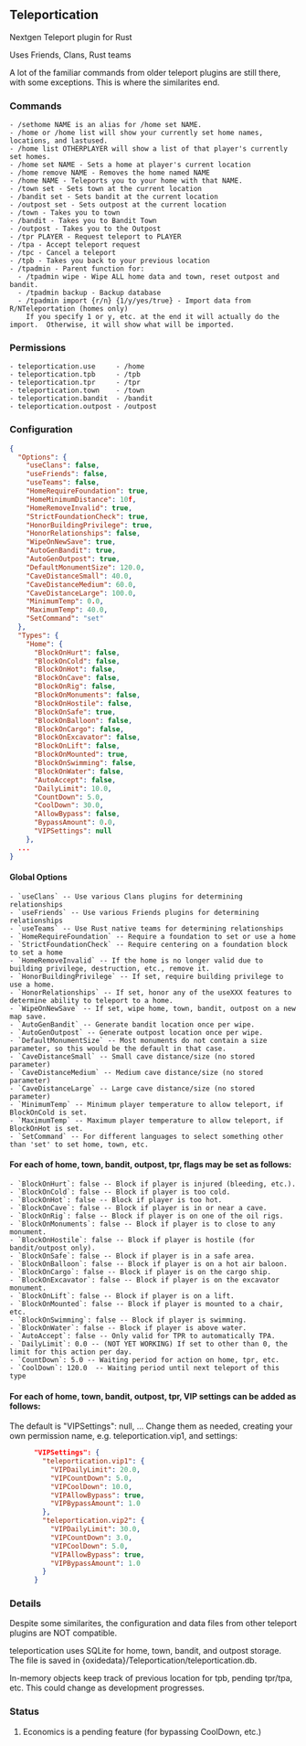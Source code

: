 ## Teleportication
Nextgen Teleport plugin for Rust

Uses Friends, Clans, Rust teams

A lot of the familiar commands from older teleport plugins are still there, with some exceptions.  This is where the similarites end.

### Commands
    - /sethome NAME is an alias for /home set NAME.
    - /home or /home list will show your currently set home names, locations, and lastused.
    - /home list OTHERPLAYER will show a list of that player's currently set homes.
    - /home set NAME - Sets a home at player's current location
    - /home remove NAME - Removes the home named NAME
    - /home NAME - Teleports you to your home with that NAME.
    - /town set - Sets town at the current location
    - /bandit set - Sets bandit at the current location
    - /outpost set - Sets outpost at the current location
    - /town - Takes you to town
    - /bandit - Takes you to Bandit Town
    - /outpost - Takes you to the Outpost
    - /tpr PLAYER - Request teleport to PLAYER
    - /tpa - Accept teleport request
    - /tpc - Cancel a teleport
    - /tpb - Takes you back to your previous location
    - /tpadmin - Parent function for:
      - /tpadmin wipe - Wipe ALL home data and town, reset outpost and bandit.
      - /tpadmin backup - Backup database
      - /tpadmin import {r/n} {1/y/yes/true} - Import data from R/NTeleportation (homes only)
        If you specify 1 or y, etc. at the end it will actually do the import.  Otherwise, it will show what will be imported.

### Permissions
    - teleportication.use     - /home
    - teleportication.tpb     - /tpb
    - teleportication.tpr     - /tpr
    - teleportication.town    - /town
    - teleportication.bandit  - /bandit
    - teleportication.outpost - /outpost

### Configuration
```json
{
  "Options": {
    "useClans": false,
    "useFriends": false,
    "useTeams": false,
    "HomeRequireFoundation": true,
    "HomeMinimumDistance": 10f,
    "HomeRemoveInvalid": true,
    "StrictFoundationCheck": true,
    "HonorBuildingPrivilege": true,
    "HonorRelationships": false,
    "WipeOnNewSave": true,
    "AutoGenBandit": true,
    "AutoGenOutpost": true,
    "DefaultMonumentSize": 120.0,
    "CaveDistanceSmall": 40.0,
    "CaveDistanceMedium": 60.0,
    "CaveDistanceLarge": 100.0,
    "MinimumTemp": 0.0,
    "MaximumTemp": 40.0,
    "SetCommand": "set"
  },
  "Types": {
    "Home": {
      "BlockOnHurt": false,
      "BlockOnCold": false,
      "BlockOnHot": false,
      "BlockOnCave": false,
      "BlockOnRig": false,
      "BlockOnMonuments": false,
      "BlockOnHostile": false,
      "BlockOnSafe": true,
      "BlockOnBalloon": false,
      "BlockOnCargo": false,
      "BlockOnExcavator": false,
      "BlockOnLift": false,
      "BlockOnMounted": true,
      "BlockOnSwimming": false,
      "BlockOnWater": false,
      "AutoAccept": false,
      "DailyLimit": 10.0,
      "CountDown": 5.0,
      "CoolDown": 30.0,
      "AllowBypass": false,
      "BypassAmount": 0.0,
      "VIPSettings": null
    },
  ...
}
```
#### Global Options
    - `useClans` -- Use various Clans plugins for determining relationships
    - `useFriends` -- Use various Friends plugins for determining relationships
    - `useTeams` -- Use Rust native teams for determining relationships
    - `HomeRequireFoundation` -- Require a foundation to set or use a home
    - `StrictFoundationCheck` -- Require centering on a foundation block to set a home
    - `HomeRemoveInvalid` -- If the home is no longer valid due to building privilege, destruction, etc., remove it.
    - `HonorBuildingPrivilege` -- If set, require building privilege to use a home.
    - `HonorRelationships` -- If set, honor any of the useXXX features to determine ability to teleport to a home.
    - `WipeOnNewSave` -- If set, wipe home, town, bandit, outpost on a new map save.
    - `AutoGenBandit` -- Generate bandit location once per wipe.
    - `AutoGenOutpost` -- Generate outpost location once per wipe.
    - `DefaultMonumentSize` -- Most monuments do not contain a size parameter, so this would be the default in that case.
    - `CaveDistanceSmall` -- Small cave distance/size (no stored parameter)
    - `CaveDistanceMedium` -- Medium cave distance/size (no stored parameter)
    - `CaveDistanceLarge` -- Large cave distance/size (no stored parameter)
    - `MinimumTemp` -- Minimum player temperature to allow teleport, if BlockOnCold is set.
    - `MaximumTemp` -- Maximum player temperature to allow teleport, if BlockOnHot is set.
    - `SetCommand` -- For different languages to select something other than 'set' to set home, town, etc.

#### For each of home, town, bandit, outpost, tpr, flags may be set as follows:
    - `BlockOnHurt`: false -- Block if player is injured (bleeding, etc.).
    - `BlockOnCold`: false -- Block if player is too cold.
    - `BlockOnHot`: false -- Block if player is too hot.
    - `BlockOnCave`: false -- Block if player is in or near a cave.
    - `BlockOnRig`: false -- Block if player is on one of the oil rigs.
    - `BlockOnMonuments`: false -- Block if player is to close to any monument.
    - `BlockOnHostile`: false -- Block if player is hostile (for bandit/outpost only).
    - `BlockOnSafe`: false -- Block if player is in a safe area.
    - `BlockOnBalloon`: false -- Block if player is on a hot air baloon.
    - `BlockOnCargo`: false -- Block if player is on the cargo ship.
    - `BlockOnExcavator`: false -- Block if player is on the excavator monument.
    - `BlockOnLift`: false -- Block if player is on a lift.
    - `BlockOnMounted`: false -- Block if player is mounted to a chair, etc.
    - `BlockOnSwimming`: false -- Block if player is swimming.
    - `BlockOnWater`: false -- Block if player is above water. 
    - `AutoAccept`: false -- Only valid for TPR to automatically TPA.
    - `DailyLimit`: 0.0 -- (NOT YET WORKING) If set to other than 0, the limit for this action per day.
    - `CountDown`: 5.0 -- Waiting period for action on home, tpr, etc.
    - `CoolDown`: 120.0  -- Waiting period until next teleport of this type

#### For each of home, town, bandit, outpost, tpr, VIP settings can be added as follows:

The default is "VIPSettings": null, ...  Change them as needed, creating your own permission name, e.g. teleportication.vip1, and settings:

```json
      "VIPSettings": {
        "teleportication.vip1": {
          "VIPDailyLimit": 20.0,
          "VIPCountDown": 5.0,
          "VIPCoolDown": 10.0,
          "VIPAllowBypass": true,
          "VIPBypassAmount": 1.0
        },
        "teleportication.vip2": {
          "VIPDailyLimit": 30.0,
          "VIPCountDown": 3.0,
          "VIPCoolDown": 5.0,
          "VIPAllowBypass": true,
          "VIPBypassAmount": 1.0
        }
      }
```

### Details

Despite some similarites, the configuration and data files from other teleport plugins are NOT compatible.

teleportication uses SQLite for home, town, bandit, and outpost storage.  The file is saved in {oxidedata}/Teleportication/teleportication.db.

In-memory objects keep track of previous location for tpb, pending tpr/tpa, etc.  This could change as development progresses.

### Status

  1. Economics is a pending feature (for bypassing CoolDown, etc.)

